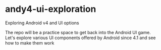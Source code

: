 andy4-ui-exploration
====================

Exploring Android v4 and UI options

The repo will be a practice space to get back into the Android UI game. Let's explore various UI components offered by Android since 4.1 and see how to make them work